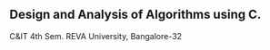 <h2><b>Design and Analysis of Algorithms using C.</b></h2>
C&IT 4th Sem.
REVA University, Bangalore-32
